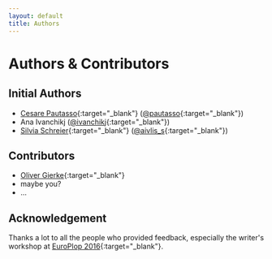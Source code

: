 ```yaml
---
layout: default
title: Authors
---
```


# Authors & Contributors

## Initial Authors

* [Cesare Pautasso](http://www.pautasso.info/){:target="_blank"} ([@pautasso](https://twitter.com/pautasso){:target="_blank"})
* Ana Ivanchikj ([@ivanchikj](https://twitter.com/ivanchikj){:target="_blank"})
* [Silvia Schreier](https://www.innoq.com/en/staff/silvia-schreier/){:target="_blank"} ([@aivlis_s](https://twitter.com/aivlis_s){:target="_blank"})

## Contributors

* [Oliver Gierke](https://github.com/olivergierke){:target="_blank"}
* maybe you?
* ...

## Acknowledgement

Thanks a lot to all the people who provided feedback, especially the writer's workshop at [EuroPlop 2016](http://europlop.net/){:target="_blank"}.
